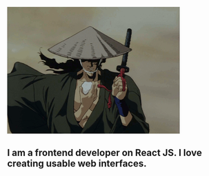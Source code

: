 [![Header](https://github.com/ruslankriklivyy/ruslankriklivyy/blob/main/assets/background.gif)](https://portfolio-v2-blush.vercel.app/)

## I am a frontend developer on React JS. I love creating usable web interfaces.
